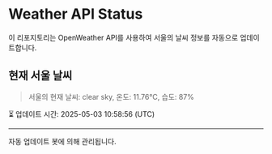 
# Weather API Status

이 리포지토리는 OpenWeather API를 사용하여 서울의 날씨 정보를 자동으로 업데이트합니다.

## 현재 서울 날씨
> 서울의 현재 날씨: clear sky, 온도: 11.76°C, 습도: 87%

⏳ 업데이트 시간: 2025-05-03 10:58:56 (UTC)

---
자동 업데이트 봇에 의해 관리됩니다.

